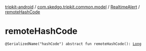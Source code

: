 [tripkit-android](../../index.md) / [com.skedgo.tripkit.common.model](../index.md) / [RealtimeAlert](index.md) / [remoteHashCode](./remote-hash-code.md)

# remoteHashCode

`@SerializedName("hashCode") abstract fun remoteHashCode(): `[`Long`](https://kotlinlang.org/api/latest/jvm/stdlib/kotlin/-long/index.html)